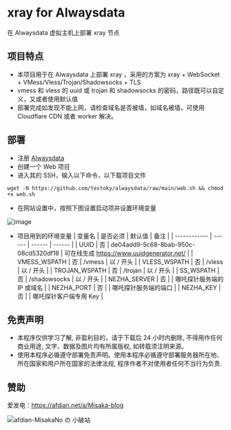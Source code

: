 # xray for Alwaysdata

在 Alwaysdata 虚拟主机上部署 xray 节点

## 项目特点

* 本项目用于在 Alwaysdata 上部署 xray ，采用的方案为 xray + WebSocket + VMess/Vless/Trojan/Shadowsocks + TLS
* vmess 和 vless 的 uuid 或 trojan 和 shadowsocks 的密码，路径既可以自定义，又或者使用默认值
* 部署完成如发现不能上网，请检查域名是否被墙，如域名被墙，可使用 Cloudflare CDN 或者 worker 解决。

## 部署

* 注册 [Alwaysdata](https://www.alwaysdata.com/)
* 创建一个 Web 项目
* 进入其的 SSH，输入以下命令，以下载项目文件

```shell
wget -N https://github.com/testoky/alwaysdata/raw/main/web.sh && chmod +x web.sh
```

* 在网站设置中，按照下图设置启动项并设置环境变量

![image](https://user-images.githubusercontent.com/122191366/230263139-b461e5a4-c52a-4afe-b4ce-e36903ed6372.png)

* 项目用到的环境变量
  | 变量名 | 是否必须 | 默认值 | 备注 |
  | ------------ | ------ | ------ | ------ |
  | UUID         | 否 | de04add9-5c68-8bab-950c-08cd5320df18 | 可在线生成 https://www.uuidgenerator.net/ |
  | VMESS_WSPATH | 否 | /vmess | 以 / 开头 |
  | VLESS_WSPATH | 否 | /vless | 以 / 开头 |
  | TROJAN_WSPATH | 否 | /trojan | 以 / 开头 |
  | SS_WSPATH | 否 | /shadowsocks | 以 / 开头 |
  | NEZHA_SERVER | 否 |        | 哪吒探针服务端的 IP 或域名 |
  | NEZHA_PORT   | 否 |        | 哪吒探针服务端的端口 |
  | NEZHA_KEY    | 否 |        | 哪吒探针客户端专用 Key |

## 免责声明

* 本程序仅供学习了解, 非盈利目的，请于下载后 24 小时内删除, 不得用作任何商业用途, 文字、数据及图片均有所属版权, 如转载须注明来源。
* 使用本程序必循遵守部署免责声明。使用本程序必循遵守部署服务器所在地、所在国家和用户所在国家的法律法规, 程序作者不对使用者任何不当行为负责.

## 赞助

爱发电：https://afdian.net/a/Misaka-blog

![afdian-MisakaNo の 小破站](https://user-images.githubusercontent.com/122191366/211533469-351009fb-9ae8-4601-992a-abbf54665b68.jpg)
